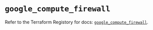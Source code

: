 # `google_compute_firewall`

Refer to the Terraform Registory for docs: [`google_compute_firewall`](https://registry.terraform.io/providers/hashicorp/google/5.2.0/docs/resources/compute_firewall).
